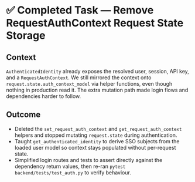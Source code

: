 # ✅ Completed Task — Remove RequestAuthContext Request State Storage

## Context
`AuthenticatedIdentity` already exposes the resolved user, session, API key, and a `RequestAuthContext`. We still mirrored the context onto `request.state.auth_context_model` via helper functions, even though nothing in production read it. The extra mutation path made login flows and dependencies harder to follow.

## Outcome
- Deleted the `set_request_auth_context` and `get_request_auth_context` helpers and stopped mutating `request.state` during authentication.
- Taught `get_authenticated_identity` to derive SSO subjects from the loaded user model so context stays populated without per-request state.
- Simplified login routes and tests to assert directly against the dependency return values, then re-ran `pytest backend/tests/test_auth.py` to verify behaviour.
